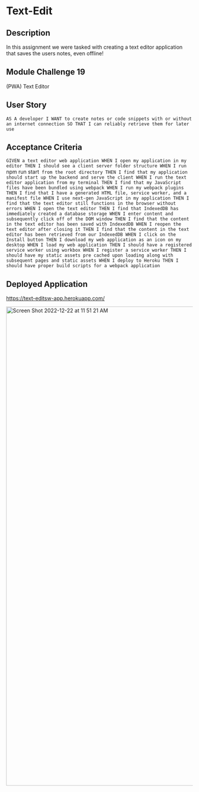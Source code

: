 # Text-Edit
## Description 
In this assignment we were tasked with creating a text editor application that saves the users notes, even offline!

## Module Challenge 19 
(PWA) Text Editor

## User Story
`AS A developer
I WANT to create notes or code snippets with or without an internet connection
SO THAT I can reliably retrieve them for later use`

## Acceptance Criteria
`GIVEN a text editor web application
WHEN I open my application in my editor
THEN I should see a client server folder structure
WHEN I run `npm run start` from the root directory
THEN I find that my application should start up the backend and serve the client
WHEN I run the text editor application from my terminal
THEN I find that my JavaScript files have been bundled using webpack
WHEN I run my webpack plugins
THEN I find that I have a generated HTML file, service worker, and a manifest file
WHEN I use next-gen JavaScript in my application
THEN I find that the text editor still functions in the browser without errors
WHEN I open the text editor
THEN I find that IndexedDB has immediately created a database storage
WHEN I enter content and subsequently click off of the DOM window
THEN I find that the content in the text editor has been saved with IndexedDB
WHEN I reopen the text editor after closing it
THEN I find that the content in the text editor has been retrieved from our IndexedDB
WHEN I click on the Install button
THEN I download my web application as an icon on my desktop
WHEN I load my web application
THEN I should have a registered service worker using workbox
WHEN I register a service worker
THEN I should have my static assets pre cached upon loading along with subsequent pages and static assets
WHEN I deploy to Heroku
THEN I should have proper build scripts for a webpack application`

## Deployed Application


https://text-editsw-app.herokuapp.com/


<img width="1291" alt="Screen Shot 2022-12-22 at 11 51 21 AM" src="https://user-images.githubusercontent.com/113868025/209215945-d19478e2-e428-4278-810e-b080deafea32.png">
